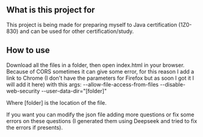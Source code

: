 ## What is this project for
This project is being made for preparing myself to Java certification (1Z0-830) and can be used for other certification/study.

## How to use
Download all the files in a folder, then open index.html in your browser.
Because of CORS sometimes it can give some error, for this reason I add a link to Chrome (I don't have the parameters for Firefox but as soon I got it I will add it here) with this args:
--allow-file-access-from-files --disable-web-security --user-data-dir="[folder]"

Where [folder] is the location of the file.

If you want you can modify the json file adding more questions or fix some errors on these questions (I generated them using Deepseek and tried to fix the errors if presents).

